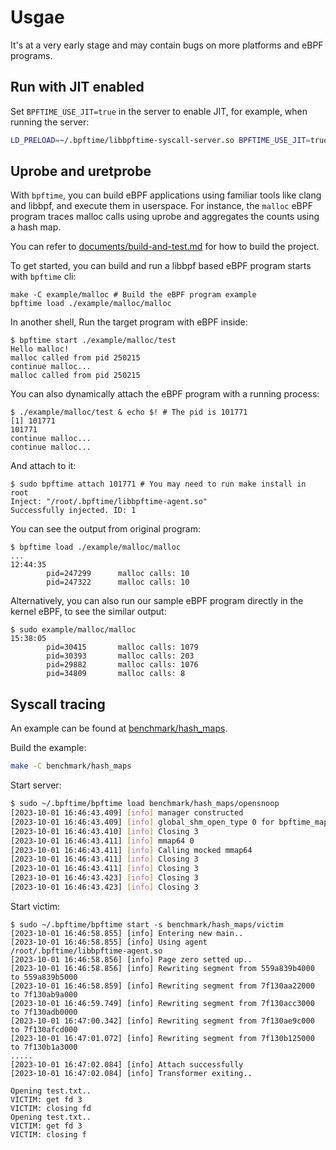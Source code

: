 # Usgae

It's at a very early stage and may contain bugs on more platforms and eBPF programs.

## Run with JIT enabled

Set `BPFTIME_USE_JIT=true` in the server to enable JIT, for example, when running the server:

```sh
LD_PRELOAD=~/.bpftime/libbpftime-syscall-server.so BPFTIME_USE_JIT=true example/malloc/malloc
```

## Uprobe and uretprobe

With `bpftime`, you can build eBPF applications using familiar tools like clang and libbpf, and execute them in userspace. For instance, the `malloc` eBPF program traces malloc calls using uprobe and aggregates the counts using a hash map.

You can refer to [documents/build-and-test.md](build-and-test.md) for how to build the project.

To get started, you can build and run a libbpf based eBPF program starts with `bpftime` cli:

```console
make -C example/malloc # Build the eBPF program example
bpftime load ./example/malloc/malloc
```

In another shell, Run the target program with eBPF inside:

```console
$ bpftime start ./example/malloc/test
Hello malloc!
malloc called from pid 250215
continue malloc...
malloc called from pid 250215
```

You can also dynamically attach the eBPF program with a running process:

```console
$ ./example/malloc/test & echo $! # The pid is 101771
[1] 101771
101771
continue malloc...
continue malloc...
```

And attach to it:

```console
$ sudo bpftime attach 101771 # You may need to run make install in root
Inject: "/root/.bpftime/libbpftime-agent.so"
Successfully injected. ID: 1
```

You can see the output from original program:

```console
$ bpftime load ./example/malloc/malloc
...
12:44:35 
        pid=247299      malloc calls: 10
        pid=247322      malloc calls: 10
```

Alternatively, you can also run our sample eBPF program directly in the kernel eBPF, to see the similar output:

```console
$ sudo example/malloc/malloc
15:38:05
        pid=30415       malloc calls: 1079
        pid=30393       malloc calls: 203
        pid=29882       malloc calls: 1076
        pid=34809       malloc calls: 8
```

## Syscall tracing

An example can be found at [benchmark/hash_maps](../benchmark/hash_maps/).

Build the example:

```sh
make -C benchmark/hash_maps
```

Start server:

```sh
$ sudo ~/.bpftime/bpftime load benchmark/hash_maps/opensnoop
[2023-10-01 16:46:43.409] [info] manager constructed
[2023-10-01 16:46:43.409] [info] global_shm_open_type 0 for bpftime_maps_shm
[2023-10-01 16:46:43.410] [info] Closing 3
[2023-10-01 16:46:43.411] [info] mmap64 0
[2023-10-01 16:46:43.411] [info] Calling mocked mmap64
[2023-10-01 16:46:43.411] [info] Closing 3
[2023-10-01 16:46:43.411] [info] Closing 3
[2023-10-01 16:46:43.423] [info] Closing 3
[2023-10-01 16:46:43.423] [info] Closing 3
```

Start victim:

```console
$ sudo ~/.bpftime/bpftime start -s benchmark/hash_maps/victim
[2023-10-01 16:46:58.855] [info] Entering new main..
[2023-10-01 16:46:58.855] [info] Using agent /root/.bpftime/libbpftime-agent.so
[2023-10-01 16:46:58.856] [info] Page zero setted up..
[2023-10-01 16:46:58.856] [info] Rewriting segment from 559a839b4000 to 559a839b5000
[2023-10-01 16:46:58.859] [info] Rewriting segment from 7f130aa22000 to 7f130ab9a000
[2023-10-01 16:46:59.749] [info] Rewriting segment from 7f130acc3000 to 7f130adb0000
[2023-10-01 16:47:00.342] [info] Rewriting segment from 7f130ae9c000 to 7f130afcd000
[2023-10-01 16:47:01.072] [info] Rewriting segment from 7f130b125000 to 7f130b1a3000
.....
[2023-10-01 16:47:02.084] [info] Attach successfully
[2023-10-01 16:47:02.084] [info] Transformer exiting..

Opening test.txt..
VICTIM: get fd 3
VICTIM: closing fd
Opening test.txt..
VICTIM: get fd 3
VICTIM: closing f
```
